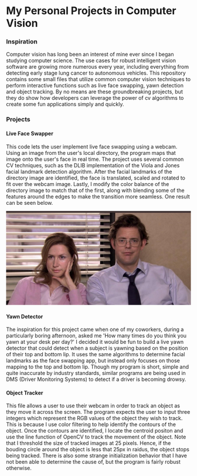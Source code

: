 # My Personal Projects in Computer Vision

### Inspiration
Computer vision has long been an interest of mine ever since I began studying computer science. The use cases for robust intelligent vision software are growing more numerous every year, including everything from detecting early stage lung cancer to autonomous vehicles. This repository contains some small files that utilize common computer vision techniques to perform interactive functions such as live face swapping, yawn detection and object tracking. By no means are these groundbreaking projects, but they do show how developers can leverage the power of cv algorithms to create some fun applications simply and quickly. 




### Projects

#### Live Face Swapper
This code lets the user implement live face swapping using a webcam. Using an image from the user's local directory, the program maps that
image onto the user's face in real time. The project uses several common CV techniques, such as the DLIB implementation of the Viola and Jones facial landmark detection algorithm. After the facial landmarks of the directory image are identified, the face is translated, scaled and rotated to fit over the webcam image. Lastly, I modify the color balance of the directory image to match that of the first, along with blending some of the features around the edges to make the transition more seamless. One result can be seen below.


![Office Face Swap](https://github.com/Ajay-Chopra/Computer-Vision/blob/master/Images/officeFaceSwap1.jpg)



#### Yawn Detector
The inspiration for this project came when one of my coworkers, during a particularly boring afternoon, asked me 'How many times do you think
you yawn at your desk per day?' I decided it would be fun to build a live yawn detector
that could detect when a subject is yawning based on the position of their top and bottom lip. It uses the same algorithms to determine 
facial landmarks as the face swapping app, but instead only focuses on those mapping to the top and bottom lip. Though my program is short,
simple and quite inaccurate by industry standards, similar programs are being used in DMS (Driver Monitoring Systems) to detect if a driver
is becoming drowsy. 


#### Object Tracker
This file allows a user to use their webcam in order to track an object as they move it across the screen. The program expects the user to input three integers which represent the RGB values of the object they wish to track. This is because I use color filtering to help identify the contours of the object. Once the contours are identified, I locate the centroid positon and use the line function of OpenCV to track the movement of the object. Note that I threshold the size of tracked images at 25 pixels. Hence, if the bouding circle around the object is less that 25px in raidus, the object stops being tracked. There is also some strange initialization behavior that I have not been able to determine the cause of, but the program is fairly robust otherwise. 
